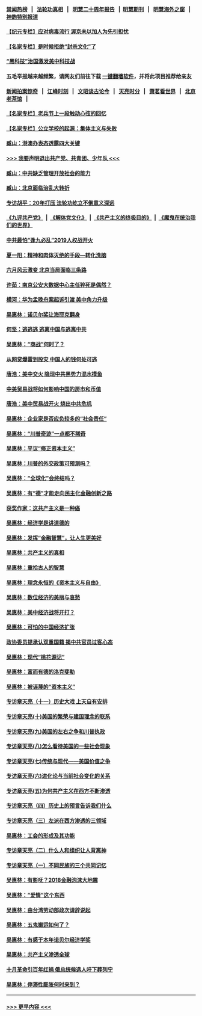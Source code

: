 #### [禁闻热榜](热点新闻.md?=0)  &nbsp;&nbsp;|&nbsp;&nbsp; [法轮功真相](https://github.com/gfw-breaker/truth/blob/master/README.md?=0) &nbsp;&nbsp;|&nbsp;&nbsp; [明慧二十周年报告](https://github.com/gfw-breaker/mh-reports/blob/master/README.md?=0) &nbsp;&nbsp;|&nbsp;&nbsp;[明慧期刊](https://github.com/gfw-breaker/mh-qikan) &nbsp;&nbsp;|&nbsp;&nbsp; [明慧海外之窗](https://github.com/gfw-breaker/mh-news/blob/master/README.md?=0) &nbsp;&nbsp;|&nbsp;&nbsp; [神韵特别报道](https://github.com/gfw-breaker/mh-news/blob/master/shenyun.md?=0)
#### [【纪元专栏】应对病毒流行 渥京未以加人为先引担忧](../pages/nsc423/n11875714.md?t=03030031) 
#### [【名家专栏】是时候拒绝“封杀文化”了](../pages/nsc423/n11814093.md?t=03030031) 
#### [“黑科技”治国激发美中科技战](../pages/nsc423/n11638056.md?t=03030031) 
#### 五毛举报越来越频繁，请网友们前往下载 [一键翻墙软件](https://github.com/gfw-breaker/ssr-accounts)，并将此项目推荐给亲友
#### [新闻拍案惊奇](https://github.com/gfw-breaker/banned-news/blob/master/pages/link4.md) &nbsp;&nbsp;|&nbsp;&nbsp; [江峰时刻](https://github.com/gfw-breaker/banned-news/blob/master/pages/link4.md) &nbsp;&nbsp;|&nbsp;&nbsp; [文昭谈古论今](https://github.com/gfw-breaker/banned-news/blob/master/pages/link4.md) &nbsp;&nbsp;|&nbsp;&nbsp; [天亮时分](https://github.com/gfw-breaker/banned-news/blob/master/pages/link4.md) &nbsp;&nbsp;|&nbsp;&nbsp; [萧茗看世界](https://github.com/gfw-breaker/banned-news/blob/master/pages/link4.md) &nbsp;&nbsp;|&nbsp;&nbsp; [北京老茶馆](https://github.com/gfw-breaker/banned-news/blob/master/pages/link4.md) &nbsp;&nbsp;|&nbsp;&nbsp; 
#### [【名家专栏】老兵节上一段触动心弦的回忆](../pages/nsc423/n11646016.md?t=03030031) 
#### [【名家专栏】公立学校的起源：集体主义与失败](../pages/nsc423/n11601833.md?t=03030031) 
#### [臧山：港澳办表态透露四大关键](../pages/nsc423/n11421628.md?t=03030031) 
#### [>>> 我要声明退出共产党、共青团、少年队 <<<](https://github.com/begood0513/goodnews/blob/master/quit/letter.md) 
#### [臧山：中共缺乏管理开放社会的能力](../pages/nsc423/n11407457.md?t=03030031) 
#### [臧山：北京面临治乱大转折](../pages/nsc423/n11406895.md?t=03030031) 
#### [专访胡平：20年打压 法轮功屹立不倒意义深远](../pages/nsc423/n11398800.md?t=03030031) 
#### [《九评共产党》](https://github.com/begood0513/9ping.md/blob/master/README.md) &nbsp;|&nbsp; [《解体党文化》](../../../../jtdwh.md/blob/master/README.md)  &nbsp;|&nbsp; [《共产主义的终极目的》](../../../../gczydzjmd.md/blob/master/README.md) &nbsp;|&nbsp; [《魔鬼在统治我们的世界》](../../../../mgztzwmdsj.md/blob/master/README.md) 
#### [中共最怕“逢九必乱”2019人权战开火](../pages/nsc423/n11385248.md?t=03030031) 
#### [夏一阳：精神和肉体灭绝的手段—转化洗脑](../pages/nsc423/n11368250.md?t=03030031) 
#### [六月风云激变 北京当局面临三条路](../pages/nsc423/n11313668.md?t=03030031) 
#### [许茹：南京公安大数据中心主任猝死是偶然？](../pages/nsc423/n11064744.md?t=03030031) 
#### [横河：华为孟晚舟案起诉引渡 美中角力升级](../pages/nsc423/n11027230.md?t=03030031) 
#### [吴惠林：诺贝尔奖让海耶克翻身](../pages/nsc423/n10890049.md?t=03030031) 
#### [何坚：逃逃逃 逃离中国与逃离中共](../pages/nsc423/n10592891.md?t=03030031) 
#### [吴惠林：“商战”何时了？](../pages/nsc423/n10573558.md?t=03030031) 
#### [从网贷爆雷到股灾 中国人的钱何处可逃](../pages/nsc423/n10572800.md?t=03030031) 
#### [唐浩：美中交火 隐现中共黑势力混水摸鱼](../pages/nsc423/n10544040.md?t=03030031) 
#### [中美贸易战将如何影响中国的房市和币值](../pages/nsc423/n10543697.md?t=03030031) 
#### [唐浩：美中贸易战开火 烧出中共危机](../pages/nsc423/n10540126.md?t=03030031) 
#### [吴惠林：企业家是否应负较多的“社会责任”](../pages/nsc423/n10535022.md?t=03030031) 
#### [吴惠林：“川普奇迹”一点都不稀奇](../pages/nsc423/n10512808.md?t=03030031) 
#### [吴惠林：平议“修正资本主义”](../pages/nsc423/n10495724.md?t=03030031) 
#### [吴惠林：川普的外交政策可预测吗？](../pages/nsc423/n10462387.md?t=03030031) 
#### [吴惠林：“全球化”会终结吗？](../pages/nsc423/n10452838.md?t=03030031) 
#### [吴惠林：有“德”才能走向民主化金融创新之路](../pages/nsc423/n10432292.md?t=03030031) 
#### [获奖作家：这共产主义是一种癌](../pages/nsc423/n10431541.md?t=03030031) 
#### [吴惠林：经济学是讲道德的](../pages/nsc423/n10398014.md?t=03030031) 
#### [吴惠林：发挥“金融智慧”，让人生更美好](../pages/nsc423/n10375019.md?t=03030031) 
#### [吴惠林：共产主义的真相](../pages/nsc423/n10351394.md?t=03030031) 
#### [吴惠林：重拾古人的智慧](../pages/nsc423/n10337691.md?t=03030031) 
#### [吴惠林：理念永恒的《资本主义与自由》](../pages/nsc423/n10316274.md?t=03030031) 
#### [吴惠林：数位经济的美丽与哀愁](../pages/nsc423/n10292946.md?t=03030031) 
#### [吴惠林：美中经济战将开打？](../pages/nsc423/n10258825.md?t=03030031) 
#### [吴惠林：可怕的中国经济扩张](../pages/nsc423/n10219147.md?t=03030031) 
#### [政协委员提承认双重国籍 揭中共官员过客心态](../pages/nsc423/n10208809.md?t=03030031) 
#### [吴惠林：现代“桃花源记”](../pages/nsc423/n10185234.md?t=03030031) 
#### [吴惠林：富而有德的洛克斐勒](../pages/nsc423/n10142264.md?t=03030031) 
#### [吴惠林：被诬蔑的“资本主义”](../pages/nsc423/n10124816.md?t=03030031) 
#### [专访章天亮（十一）历史大戏 上天自有安排](../pages/nsc423/n10094905.md?t=03030031) 
#### [专访章天亮(十)美国的繁荣与建国理念的联系](../pages/nsc423/n10094899.md?t=03030031) 
#### [专访章天亮(九)美国的左右之争和川普执政](../pages/nsc423/n10094889.md?t=03030031) 
#### [专访章天亮(八)怎么看待美国的一些社会现象](../pages/nsc423/n10094857.md?t=03030031) 
#### [专访章天亮(七)传统与现代——美国价值之争](../pages/nsc423/n10093140.md?t=03030031) 
#### [专访章天亮(六)进化论与当前社会变化的关系](../pages/nsc423/n10092036.md?t=03030031) 
#### [专访章天亮(五)为何共产主义在西方不断渗透](../pages/nsc423/n10083620.md?t=03030031) 
#### [专访章天亮（四）历史上的预言告诉我们什么](../pages/nsc423/n10083606.md?t=03030031) 
#### [专访章天亮（三）左派在西方渗透的三领域](../pages/nsc423/n10081115.md?t=03030031) 
#### [吴惠林：工会的形成及其功能](../pages/nsc423/n10080633.md?t=03030031) 
#### [专访章天亮（二）什么人和组织让人背离神](../pages/nsc423/n10076637.md?t=03030031) 
#### [专访章天亮（一）不同民族的三个共同记忆](../pages/nsc423/n10074188.md?t=03030031) 
#### [吴惠林：有影呒？2018金融泡沫大地震](../pages/nsc423/n10040534.md?t=03030031) 
#### [吴惠林：“爱情”这个东西](../pages/nsc423/n10019423.md?t=03030031) 
#### [吴惠林：由台湾劳动部政次请辞说起](../pages/nsc423/n9979679.md?t=03030031) 
#### [吴惠林：五鬼搬运如何了？](../pages/nsc423/n9925338.md?t=03030031) 
#### [吴惠林：有感于本年诺贝尔经济学奖](../pages/nsc423/n9871883.md?t=03030031) 
#### [吴惠林：共产主义渗透全球](../pages/nsc423/n9812748.md?t=03030031) 
#### [十月革命引百年红祸 俄总统候选人吁下葬列宁](../pages/nsc423/n9810182.md?t=03030031) 
#### [吴惠林：停滞性膨胀何时来到？](../pages/nsc423/n9764136.md?t=03030031) 

----
#### [ >>> 更早内容 <<< ](../indexes/nsc423-earlier.md)
